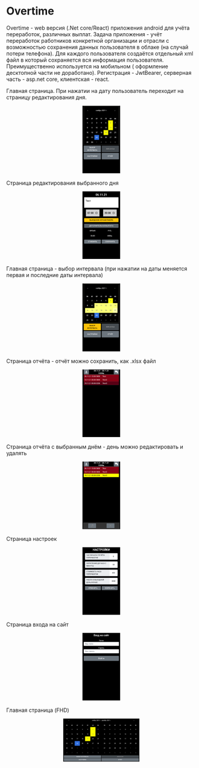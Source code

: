 # Overtime
Overtime - web версия (.Net core/React) приложения android для учёта переработок, различных выплат. 
Задача приложения - учёт переработок работников конкретной организации и отрасли с возможностью сохранения данных пользователя в облаке (на случай потери телефона). Для каждого пользователя создаётся отдельный xml файл в который сохраняется вся информация пользователя. Преимущественно используется на мобильном ( оформление десктопной части не доработано). Регистрация - JwtBearer, серверная часть - asp.net core, клиентская - react.

Главная страница. При нажатии на дату пользователь переходит на страницу редактирования дня.
<p align="center">
<img width="20%" src="images/MainPage(SamsungA5).png"/>
</p>

Страница редактирования выбранного дня
<p align="center">
<img width="20%" src="images/EditDayPage(SamsungA5).png"/>
</p>

Главная страница - выбор интервала (при нажатии на даты меняется первая и последние даты интервала)
<p align="center">
<img width="20%" src="images/MainPageRangeSelection(SamsungA5).png"/>
</p>

Страница отчёта - отчёт можно сохранить, как .xlsx файл
<p align="center">
<img width="20%" src="images/ReportPageUnselected(SamsungA5).png"/>
</p>

Страница отчёта с выбранным днём - день можно редактировать и удалять
<p align="center">
<img width="20%" src="images/ReportPage(SamsungA5).png"/>
</p>

Страница настроек
<p align="center">
<img width="20%" src="images/SettingsPage(SamsungA5).png"/>
</p>

Страница входа на сайт
<p align="center">
<img width="20%" src="images/LoginPage(SamsungA5).png"/>
</p>

Главная страница (FHD)
<p align="center">
<img width="40%" src="images/MainPage(FHD).png"/>
</p>
